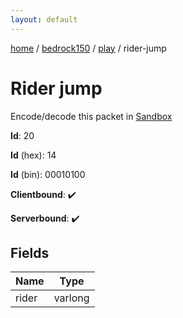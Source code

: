 ```yaml
---
layout: default
---
```


[home](/)  /  [bedrock150](/protocol/bedrock150)  /  [play](/protocol/bedrock150/play)  /  rider-jump

# Rider jump

Encode/decode this packet in [Sandbox](../../../sandbox/bedrock150#Play.RiderJump)

**Id**: 20

**Id** (hex): 14

**Id** (bin): 00010100

**Clientbound**: ✔️

**Serverbound**: ✔️

## Fields

Name | Type
---|---
rider | varlong
